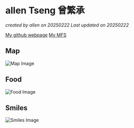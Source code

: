 # allen Tseng 曾繁承

*created by allen on 20250222 Last updated on 20250222*

[My github webpage](https://github.com/mofuer)
[My MFS](https://mofuer.github.io/index2.html)



## Map

<img src="https://github.com/user-attachments/assets/27375bb9-9013-4ce2-934d-9a4ccf38fdfd" alt="Map Image">

## Food
<img src="https://github.com/user-attachments/assets/ad5361d6-0014-46f3-a0e2-3bc9c7a77f76" alt="Food Image">

## Smiles
 <img src="https://github.com/user-attachments/assets/8d2eef61-cad3-4f35-9554-91fdda78faea" alt="Smiles Image">
